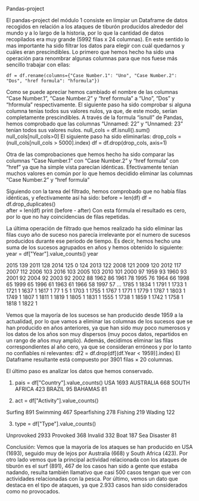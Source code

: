 Pandas-project

El pandas-project del módulo 1 consiste en limpiar un Dataframe de datos recogidos en relación a los ataques de tiburón producidos alrededor del mundo y a lo largo de la historia, por lo que la cantidad de datos recopilados era muy grande (5992 filas x 24 columnas).
En este sentido lo mas importante ha sido filtrar los datos para elegir con cuál quedarnos y cuáles eran prescindibles.
Lo primero que hemos hecho ha sido una operación para renombrar algunas columnas para que nos fuese más sencillo trabajar con ellas:

	df = df.rename(columns={"Case Number.1": "Uno", "Case Number.2": "Dos", "href formula": "hformula"})  

Como se puede apreciar hemos cambiado el nombre de las columnas “Case Number.1”, “Case Number.2” y “href formula” a “Uno”, “Dos” y “hformula” respectivamente.
El siguiente paso ha sido comprobar si alguna columna tenías todos sus valores nulos, ya que, de este modo, serían completamente prescindibles. A través de la formula “isnull” de Pandas, hemos comprobado que las columnas “Unnamed: 22” y “Unnamed: 23” tenían todos sus valores nulos.
null_cols = df.isnull().sum()
null_cols[null_cols>0]
El siguiente paso ha sido eliminarlas: 
drop_cols = (null_cols[null_cols > 5000].index)
df = df.drop(drop_cols, axis=1)   

Otra de las comprobaciones que hemos hecho ha sido comparar las columnas “Case Number.1” con “Case Number.2” y “href formula” con “href” ya que ha simple vista parecían idénticas. Efectivamente tenían muchos valores en común por lo que hemos decidido eliminar las columnas “Case Number.2” y “href formula”

Siguiendo con la tarea del filtrado, hemos comprobado que no había filas idénticas, y efectivamente así ha sido:
before = len(df)
df = df.drop_duplicates()              
after = len(df)
print (before - after)
Con esta fórmula el resultado es cero, por lo que no hay coincidencias de filas repetidas.

La última operación de filtrado que hemos realizado ha sido eliminar las filas cuyo año de suceso nos parecía irrelevante por el numero de sucesos producidos durante ese periodo de tiempo. Es decir, hemos hecho una suma de los sucesos agrupados en años y hemos obtenido lo siguiente:
year = df["Year"].value_counts()
year
 
2015    139
2011    128
2014    125
0       124
2013    122
2008    121
2009    120
2012    117
2007    112
2006    103
2016    103
2005    103
2010    101
2000     97
1959     93
1960     93
2001     92
2004     92
2003     92
2002     88
1962     86
1961     78
1995     76
1964     66
1998     65
1999     65
1996     61
1963     61
1966     58
1997     57
       ... 
1785      1
1834      1
1791      1
1733      1
1721      1
1637      1
1617      1
77        1
5         1
1703      1
1755      1
1767      1
1771      1
1779      1
1787      1
1803      1
1749      1
1807      1
1811      1
1819      1
1805      1
1831      1
1555      1
1738      1
1859      1
1742      1
1758      1
1818      1
1822      1
 

Vemos que la mayoría de los sucesos se han producido desde 1959 a la actualidad, por lo que vamos a eliminar las columnas de los sucesos que se han producido en años anteriores, ya que han sido muy poco numerosos y los datos de los años son muy dispersos (muy pocos datos, repartidos en un rango de años muy amplio). Además, decidimos eliminar las filas correspondientes al año cero, ya que se consideran erróneos y por lo tanto no confiables ni relevantes:
df2 = df.drop(df[(df.Year < 1959)].index)
El Dataframe resultante está compuesto por 3901 filas × 20 columnas.

El último paso es analizar los datos que hemos conservado. 
1.	pais = df["Country"].value_counts()
USA             1693
AUSTRALIA        668
SOUTH AFRICA     423
BRAZIL            95
BAHAMAS           81

2.	act = df["Activity"].value_counts()

Surfing         891
Swimming        467
Spearfishing    278
Fishing         219
Wading          122


3.	type = df["Type"].value_counts()

Unprovoked      2933
Provoked         368
Invalid          332
Boat             187
Sea Disaster      81

Conclusión:
Vemos que la mayoría de los ataques se han producido en USA (1693), seguido muy de lejos por Australia (668) y South Africa (423). Por otro lado vemos que la principal actividad relacionada con los ataques de tiburón es el surf (891), 467 de los casos han sido a gente que estaba nadando, resulta también llamativo que casi 500 casos tengan que ver con actividades relacionadas con la pesca.
Por último, vemos un dato que destaca en el tipo de ataques, ya que 2.933 casos han sido considerados como no provocados.
